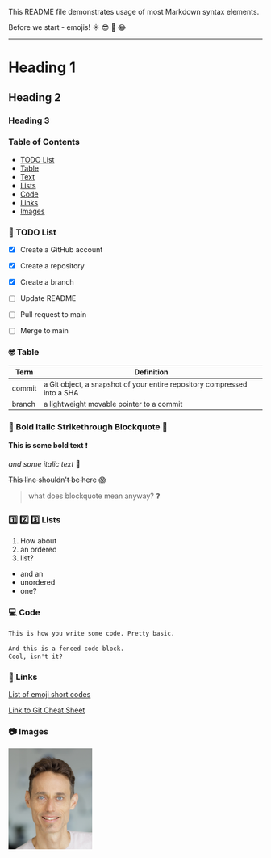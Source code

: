 This README file demonstrates usage of most Markdown syntax elements.

Before we start - emojis! :sunny: :sunglasses: :tada: :joy: 

---

# Heading 1
## Heading 2
### Heading 3


### Table of Contents
- [TODO List](#hammer-TODO-List)
- [Table](#nerd_face-Table)
- [Text](#loudspeaker-Bold-Italic-Strikethrough-Blockquote-hear_no_evil)
- [Lists](#one-two-three-Lists)
- [Code](#computer-Code)
- [Links](#link-Links)
- [Images](#camera-Images)


### :hammer: TODO List
- [x] Create a GitHub account
- [x] Create a repository
- [x] Create a branch
- [ ] Update README
- [ ] Pull request to main
- [ ] Merge to main


### :nerd_face: Table

| Term | Definition |
| ----------- | ----------- |
| commit | a Git object, a snapshot of your entire repository compressed into a SHA |
| branch | a lightweight movable pointer to a commit |


### :loudspeaker: Bold Italic Strikethrough Blockquote :hear_no_evil:

**This is some bold text** :exclamation:

*and some italic text* :pizza:

~~This line shouldn't be here~~ :scream:

> what does blockquote mean anyway? :question:


### :one: :two: :three: Lists

1. How about
2. an ordered
3. list?

- and an
- unordered
- one?


### :computer: Code
`
This is how you write some code.
Pretty basic.
`

```
And this is a fenced code block.
Cool, isn't it?
```


### :link: Links

[List of emoji short codes](https://gist.github.com/rxaviers/7360908)

[Link to Git Cheat Sheet](https://education.github.com/git-cheat-sheet-education.pdf)


### :camera: Images

![This is Gal Novik](Gal_Novik.png) 


